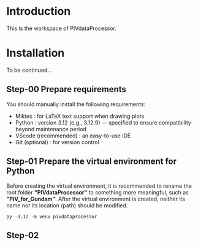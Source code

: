 # Introduction

This is the workspace of PIVdataProcessor.

# Installation

To be continued...

## Step-00 Prepare requirements

You should manually install the following requirements:

+ Miktex : for LaTeX text support when drawing plots
+ Python : version 3.12 (e.g., 3.12.9) — specified to ensure compatibility beyond maintenance period
+ VScode (recommended) : an easy-to-use IDE
+ Git (optional) : for version control

## Step-01 Prepare the virtual environment for Python

Before creating the virtual environment, it is recommended to rename the root folder **"PIVdataProcessor"** to something more meaningful, such as **"PIV\_for\_Gundam"**.
After the virtual environment is created, neither its name nor its location (path) should be modified.

```
py -3.12 -m venv pivdataprocessor
```

## Step-02
